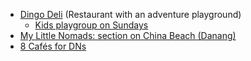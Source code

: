 - [Dingo Deli](http://www.dingodelihoian.com/adventure-playground) (Restaurant with an adventure playground)
  - [Kids playgroup on Sundays](https://www.facebook.com/groups/79917573655/permalink/10153993518313656/?comment_id=10153993565543656&comment_tracking=%7B%22tn%22%3A%22R2%22%7D)
- [My Little Nomads: section on China Beach (Danang)](http://mylittlenomads.com/trip-review-vietnam)
- [8 Cafés for DNs](http://www.edwinmerino.co/8-cafes-da-nang-made-digital-nomads/)
